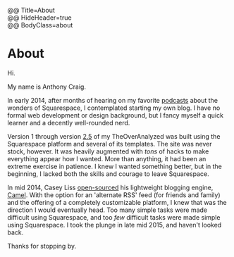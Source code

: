 @@ Title=About  
@@ HideHeader=true  
@@ BodyClass=about  

# About #

Hi. 

My name is Anthony Craig.

In early 2014, after months of hearing on my favorite [podcasts](http://atp.fm) about the wonders of Squarespace, I contemplated starting my own blog. I have no formal web development or design background, but I fancy myself a quick learner and a decently well-rounded nerd. 

Version 1 through version [2.5](https://instagram.com/p/2oFqCowLyD/?taken-by=theoveranalyzed) of my TheOverAnalyzed was built using the Squarespace platform and several of its templates. The site was never stock, however. It was heavily augmented with *tons* of hacks to make everything appear how I wanted. More than anything, it had been an extreme exercise in patience. I knew I wanted something better, but in the beginning, I lacked both the skills and courage to leave Squarespace.

In mid 2014, Casey Liss [open-sourced](http://www.caseyliss.com/2014/5/2/camel-open-sourced) his lightweight blogging engine, [Camel](https://github.com/cliss/camel). With the option for an 'alternate RSS' feed (for friends and family) and the offering of a completely customizable platform, I knew that was the direction I would eventually head. Too many simple tasks were made difficult using Squarespace, and too *few* difficult tasks were made simple using Squarespace. I took the plunge in late mid 2015, and haven't looked back. 

Thanks for stopping by.
